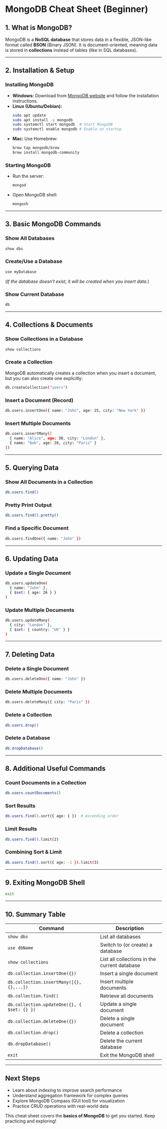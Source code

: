 # MongoDB Cheat Sheet (Beginner)

## 1. What is MongoDB?

MongoDB is a **NoSQL database** that stores data in a flexible, JSON-like format called **BSON** (Binary JSON). It is document-oriented, meaning data is stored in **collections** instead of tables (like in SQL databases).

---

## 2. Installation & Setup

### Installing MongoDB

- **Windows:** Download from [MongoDB website](https://www.mongodb.com/try/download/community) and follow the installation instructions.
- **Linux (Ubuntu/Debian):**
  ```bash
  sudo apt update
  sudo apt install -y mongodb
  sudo systemctl start mongodb  # Start MongoDB
  sudo systemctl enable mongodb # Enable on startup
  ```
- **Mac:** Use Homebrew:
  ```bash
  brew tap mongodb/brew
  brew install mongodb-community
  ```

### Starting MongoDB

- Run the server:
  ```bash
  mongod
  ```
- Open MongoDB shell:
  ```bash
  mongosh
  ```

---

## 3. Basic MongoDB Commands

### Show All Databases

```bash
show dbs
```

### Create/Use a Database

```bash
use myDatabase
```

(_If the database doesn’t exist, it will be created when you insert data._)

### Show Current Database

```bash
db
```

---

## 4. Collections & Documents

### Show Collections in a Database

```bash
show collections
```

### Create a Collection

MongoDB automatically creates a collection when you insert a document, but you can also create one explicitly:

```bash
db.createCollection("users")
```

### Insert a Document (Record)

```bash
db.users.insertOne({ name: "John", age: 25, city: "New York" })
```

### Insert Multiple Documents

```bash
db.users.insertMany([
  { name: "Alice", age: 30, city: "London" },
  { name: "Bob", age: 28, city: "Paris" }
])
```

---

## 5. Querying Data

### Show All Documents in a Collection

```bash
db.users.find()
```

### Pretty Print Output

```bash
db.users.find().pretty()
```

### Find a Specific Document

```bash
db.users.findOne({ name: "John" })
```

---

## 6. Updating Data

### Update a Single Document

```bash
db.users.updateOne(
  { name: "John" },
  { $set: { age: 26 } }
)
```

### Update Multiple Documents

```bash
db.users.updateMany(
  { city: "London" },
  { $set: { country: "UK" } }
)
```

---

## 7. Deleting Data

### Delete a Single Document

```bash
db.users.deleteOne({ name: "John" })
```

### Delete Multiple Documents

```bash
db.users.deleteMany({ city: "Paris" })
```

### Delete a Collection

```bash
db.users.drop()
```

### Delete a Database

```bash
db.dropDatabase()
```

---

## 8. Additional Useful Commands

### Count Documents in a Collection

```bash
db.users.countDocuments()
```

### Sort Results

```bash
db.users.find().sort({ age: 1 })  # Ascending order
```

### Limit Results

```bash
db.users.find().limit(2)
```

### Combining Sort & Limit

```bash
db.users.find().sort({ age: -1 }).limit(3)
```

---

## 9. Exiting MongoDB Shell

```bash
exit
```

---

## 10. Summary Table

| Command                                     | Description                                  |
| ------------------------------------------- | -------------------------------------------- |
| `show dbs`                                  | List all databases                           |
| `use dbName`                                | Switch to (or create) a database             |
| `show collections`                          | List all collections in the current database |
| `db.collection.insertOne({})`               | Insert a single document                     |
| `db.collection.insertMany([{},{},...])`     | Insert multiple documents                    |
| `db.collection.find()`                      | Retrieve all documents                       |
| `db.collection.updateOne({}, { $set: {} })` | Update a single document                     |
| `db.collection.deleteOne({})`               | Delete a single document                     |
| `db.collection.drop()`                      | Delete a collection                          |
| `db.dropDatabase()`                         | Delete the current database                  |
| `exit`                                      | Exit the MongoDB shell                       |

---

## Next Steps

- Learn about indexing to improve search performance
- Understand aggregation framework for complex queries
- Explore MongoDB Compass (GUI tool) for visualization
- Practice CRUD operations with real-world data

This cheat sheet covers the **basics of MongoDB** to get you started. Keep practicing and exploring!

